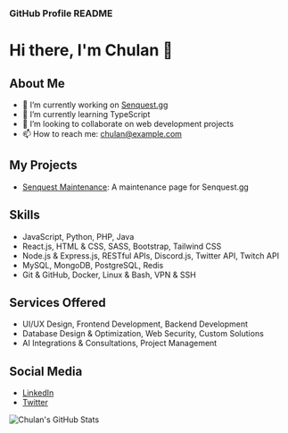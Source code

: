 ### GitHub Profile README

# Hi there, I'm Chulan 👋

## About Me
- 🔭 I’m currently working on [Senquest.gg](https://senquest.gg)
- 🌱 I’m currently learning TypeScript
- 👯 I’m looking to collaborate on web development projects
- 📫 How to reach me: chulan@example.com

## My Projects
- [Senquest Maintenance](https://github.com/chulan91/senquest-maintenance): A maintenance page for Senquest.gg

## Skills
- JavaScript, Python, PHP, Java
- React.js, HTML & CSS, SASS, Bootstrap, Tailwind CSS
- Node.js & Express.js, RESTful APIs, Discord.js, Twitter API, Twitch API
- MySQL, MongoDB, PostgreSQL, Redis
- Git & GitHub, Docker, Linux & Bash, VPN & SSH

## Services Offered
- UI/UX Design, Frontend Development, Backend Development
- Database Design & Optimization, Web Security, Custom Solutions
- AI Integrations & Consultations, Project Management

## Social Media
- [LinkedIn](https://www.linkedin.com/in/chulan91)
- [Twitter](https://twitter.com/chulan91)

![Chulan's GitHub Stats](https://github-readme-stats.vercel.app/api?username=chulan91&show_icons=true&theme=radical)
